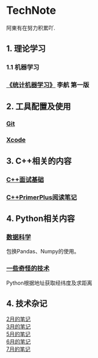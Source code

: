 # TechNote

阿東有在努力积累吖.

## 1. 理论学习

### 1.1 机器学习

### [《统计机器学习》](StatisticalLearning/StatisticalLearning.md) 李航 第一版

## 2. 工具配置及使用

### [Git](OSDev/git.md)

### [Xcode](OSDev/Xcode.md)

## 3. C++相关的内容

### [C++面试基础](Cpp/CppInterview.md)

### [C++PrimerPlus阅读笔记](Cpp/C++PrimerPlus.md)

## 4. Python相关内容

### [数据科学](Pyhton/DataScience.md)

包换Pandas、Numpy的使用。

### [一些奇怪的技术](Pyhton/Novelty.md)

Python根据地址获取经纬度及求距离


## 4. 技术杂记

[2月的笔记](TechNote/Tech1902.md)  
[3月的笔记](TechNote/Tech1903.md)  
[5月的笔记](TechNote/Tech1905.md)  
[6月的笔记](TechNote/Tech1906.md)  
[7月的笔记](TechNote/Tech1907.md)  